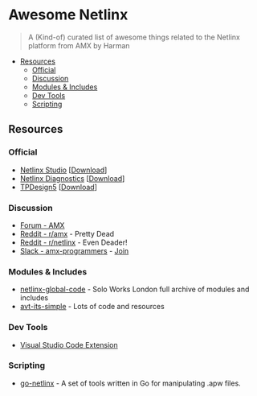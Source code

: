 # Awesome Netlinx <!-- omit in toc -->

> A (Kind-of) curated list of awesome things related to the Netlinx platform from AMX by Harman

- [Resources](#resources)
  - [Official](#official)
  - [Discussion](#discussion)
  - [Modules & Includes](#modules--includes)
  - [Dev Tools](#dev-tools)
  - [Scripting](#scripting)

## Resources

### Official

- [Netlinx Studio](https://www.amx.com/en/products/netlinx-studio) [[Download](https://www.amx.com/en/softwares/netlinx-studio-4-v4-4-1626)]
- [Netlinx Diagnostics](https://www.amx.com/en/products/netlinx-diagnostics) [[Download](https://www.amx.com/en/softwares/netlinx-diagnostics-v3-0-64)]
- [TPDesign5](https://www.amx.com/en/products/tpdesign5) [[Download](https://www.amx.com/en/softwares/tpdesign5-v1-5-111)]

### Discussion

- [Forum - AMX](https://proforums.harman.com/amx)
- [Reddit - r/amx](https://www.reddit.com/r/amx/) - Pretty Dead
- [Reddit - r/netlinx](https://www.reddit.com/r/netlinx/) - Even Deader!
- [Slack - amx-programmers](https://amx-programmers.slack.com) - [Join](https://join.slack.com/t/amx-programmers/shared_invite/MjE2NTY1NzAxMDI5LTE1MDA3OTI1NTAtM2M1YjcwNDQwNg)

### Modules & Includes

- [netlinx-global-code](https://github.com/soloworks/netlinx-global-code) - Solo Works London full archive of modules and includes
- [avt-its-simple](https://github.com/avt-its-simple) - Lots of code and resources

### Dev Tools

- [Visual Studio Code Extension](https://marketplace.visualstudio.com/items?itemName=sentry07.amx-netlinx)

### Scripting

- [go-netlinx](https://github.com/soloworks/go-netlinx) - A set of tools written in Go for manipulating .apw files.